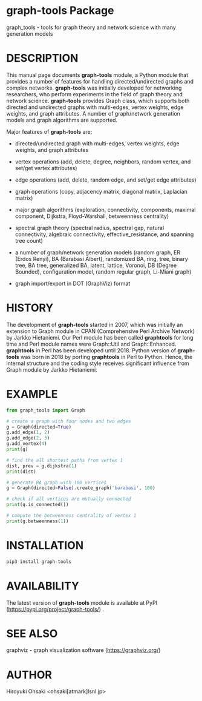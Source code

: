 # graph-tools Package

graph_tools - tools for graph theory and network science with many generation models

# DESCRIPTION

This manual page documents **graph-tools** module, a Python module that
provides a number of features for handling directed/undirected graphs and
complex networks.  **graph-tools** was initially developed for networking
researchers, who perform experiments in the field of graph theory and network
science.  **graph-tools** provides Graph class, which supports both directed
and undirected graphs with multi-edges, vertex weights, edge weights, and
graph attributes.  A number of graph/network generation models and graph
algorithms are supported.

Major features of **graph-tools** are:

- directed/undirected graph with multi-edges, vertex weights, edge weights,
  and graph attributes
  
- vertex operations (add, delete, degree, neighbors, random vertex, and
  set/get vertex attributes)

- edge operations (add, delete, random edge, and set/get edge attributes)

- graph operations (copy, adjacency matrix, diagonal matrix, Laplacian matrix)

- major graph algorithms (exploration, connectivity, components, maximal
  component, Dijkstra, Floyd-Warshall, betweenness centrality)

- spectral graph theory (spectral radius, spectral gap, natural connectivity,
  algebraic connectivity, effective_resistance, and spanning tree count)

- a number of graph/network generation models (random graph, ER (Erdos Renyi),
  BA (Barabasi Albert), randomized BA, ring, tree, binary tree, BA tree,
  generalized BA, latent, lattice, Voronoi, DB (Degree Bounded), configuration
  model, random regular graph, Li-Miani graph)

- graph import/export in DOT (GraphViz) format

# HISTORY

The development of **graph-tools** started in 2007, which was initially an
extension to Graph module in CPAN (Comprehensive Perl Archive Network) by
Jarkko Hietaniemi.  Our Perl module has been called **graphtools** for long
time and Perl module names were Graph::Util and Graph::Enhanced.
**graphtools** in Perl has been developed until 2018.  Python version of
**graph-tools** was born in 2018 by porting **graphtools** in Perl to Python.
Hence, the internal structure and the coding style receives significant
influence from Graph module by Jarkko Hietaniemi.

# EXAMPLE

```python
from graph_tools import Graph

# create a graph with four nodes and two edges
g = Graph(directed=True)
g.add_edge(1, 2)
g.add_edge(2, 3)
g.add_vertex(4)
print(g)

# find the all shortest paths from vertex 1
dist, prev = g.dijkstra(1)
print(dist)

# generate BA graph with 100 vertices
g = Graph(directed=False).create_graph('barabasi', 100)

# check if all vertices are mutually connected
print(g.is_connected())

# compute the betweenness centrality of vertex 1
print(g.betweenness(1))
```

# INSTALLATION

```python
pip3 install graph-tools
```

# AVAILABILITY

The latest version of **graph-tools** module is available at PyPI
(https://pypi.org/project/graph-tools/) .

# SEE ALSO

graphviz - graph visualization software (https://graphviz.org/)

# AUTHOR

Hiroyuki Ohsaki <ohsaki[atmark]lsnl.jp>
